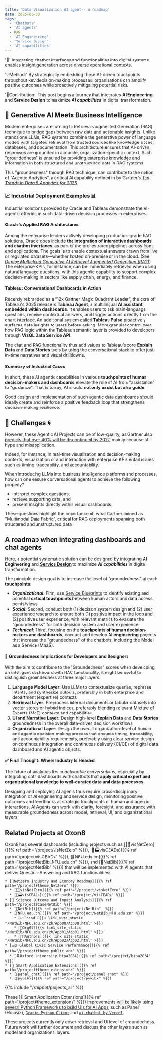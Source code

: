 ```yaml
---
title: 'Data Visualization AI agent-- a roadmap'
date: 2025-06-30
tags:
  - 'Chatbots'
  - 'AI agents'
  - RAG
  - 'AI Engineering'
  - 'Service Design'
  - 'AI capabilities'
---
```


'🤔' Integrating chatbot interfaces and functionalities into digital systems enables insight generation across diverse operational contexts.  

'💡Method:' By strategically embedding these AI-driven touchpoints throughout key decision-making processes, organizations can amplify positive outcomes while proactively mitigating potential risks.

'🎁Contribution:' This post begins a journey that integrates **AI Engineering** and **Service Design** to maximize ***AI capabilities*** in digital transformation.

<!--more-->
## 🧠 Generative AI Meets Business Intelligence

Modern enterprises are turning to Retrieval-augmented Generation (RAG) technique to bridge gaps between raw data and actionable insights. Unlike standalone LLMs, RAG systems combine the generative power of language models with targeted retrieval from trusted sources like knowledge bases, databases, and documentation. This architecture ensures that AI-driven responses are grounded in accurate, organization-specific context.  Such "groundedness" is ensured by providing enterprise knowledge and information in both structured and unstructured data in RAG systems. 

This "groundedness" through RAG technique, can contribute to the notion of “Agentic Analytics”, a critical AI capability defined in by Gartner’s [_Top Trends in Data & Analytics for 2025_](https://www.gartner.com/en/newsroom/press-releases/2025-03-05-gartner-identifies-top-trends-in-data-and-analytics-for-2025).  


### 📈 Industrial Deployment Examples 📊 

Industrial solutions provided by Oracle and Tableau demonstrate the AI-agentic offering in such data-driven decision processes in enterprises. 

#### Oracle’s Applied RAG Architectures

Among the enterprise leaders actively developing production-grade RAG solutions, Oracle does include **the integration of interactive dashboards and chatbot interfaces**, as part of the orchestrated pipelines across front-end applications.  The goals is to enable contextual answers drawn from live or regulated datasets—whether hosted on-premise or in the cloud. (See _[Deploy Multicloud Generative AI Retrieval Augmented Generation (RAG)](https://docs.oracle.com/en/solutions/oci-multicloud-genai-rag/index.html)_) The enterprise KPIs, for instance, can be immediately retrieved when using natural language questions, with this agentic capability to support complex decision-making in sectors like supply chain, energy, and finance.  

#### Tableau: Conversational Dashboards in Action

Recently rebranded as a “12x Gartner Magic Quadrant Leader”, the core of Tableau's 2025 release is **Tableau Agent**, a multilingual **AI assistant embedded within dashboards**. It enables users to ask plain-language questions, receive contextual answers, and trigger actions directly from the chart interface.  An additional system called **Tableau Pulse**  proactively surfaces data insights to users before asking.  More granular control over how RAG logic within the Tableau semantic layer is provided to developers through **VizQL Data Service API**.  

The chat and RAG functionality thus add values to Tableau’s core **Explain Data** and **Data Stories** tools by using the conversational stack to offer just-in-time narratives and visual drilldowns. 

#### Summary of Industrial Cases

In short, these AI agentic capabilities in various **touchpoints of human decision-makers and dashboards** elevate the role of AI from "assistance" to "guidance".  That is to say, AI should **not only assist but also guide**.  

Good design and implementation of such agentic data dashboards should ideally create and reinforce a positive feedback loop that strengthens decision-making resilience.

## 🧗	Challenges 🌀 

However, these Agentic AI Projects can be of low-quality, as Gartner also [predicts that over 40% will be discontinued by 2027](https://analyticsindiamag.com/ai-news-updates/gartner-predicts-that-over-40-of-agentic-ai-projects-will-be-discontinued-by-2027/), mainly because of hype and misapplication. 

Indeed, for instance, in real-time visualization and decision-making contexts, visualization of and interaction with enterprise KPIs entail issues such as timing, traceability, and accountability.

When introducing LLMs into business intelligence platforms and processes, how can one ensure conversational agents to achieve the following properly?

* interpret complex questions, 
* retrieve supporting data, and 
* present insights directly within visual dashboards

 These questions highlight the importance of, what Gartner coined as "Multimodal Data Fabric", critical for RAG deployments spanning both structured and unstructured data.

## A roadmap when integrating dashboards and chat agents

Here, a potential systematic solution can be designed by integrating **AI Engineering** and **[Service Design](https://www.nngroup.com/articles/service-blueprints-definition/)** to maximize ***AI capabilities*** in digital transformation.

The principle design goal is to increase the level of "groundedness" at each **touchpoints**: 

* ***Organizational***: First, use [Service Blueprints](https://www.nngroup.com/articles/service-blueprints-definition/) to identify existing and potential **critical touchpoints** between human actors and data access points/views.
* ***Social***: Second, conduct both (1) decision system design and (2) user experience research to ensure both (1) positive impact in the loop and (2) positive user experience, with relevant metrics to evaluate the "groundedness" for both decision system and user experience. 
* ***Technical***: Third, focusing on the  **touchpoints of human decision-makers and dashboards**, conduct and develop **AI engineering** projects that increase  the "groundedness" of the chatbots, including the Model as a Service (MaaS).

#### 🔄 Groundedness Implications for Developers and Designers

With the aim to contribute to the "Groundedness" scores when developing an intelligent dashboard with RAG functionality, it might be useful to distinguish groundedness at three major layers. 
1. **Language Model Layer**: Use LLMs to contextualize queries, rephrase intents, and synthesize outputs, preferably in both enterprise and department (expertise) contexts
2. **Retrieval Layer**: Preprocess internal documents or tabular datasets into vector stores or hybrid indices, preferably blending relevant Mixture of Experts (MoE) contexts and capabilities
3. **UI and Narrative Layer**: Design high-level **Explain Data** and **Data Stories** groundedness in the overall data-driven decision workflows
4. **Organizational Layer**: Design the overall organization-level of human and agentic decision-making process that ensures timing, traceability, and accountability requirements, preferably using clear service design on continuous integration and continuous delivery (CI/CD) of digital data dashboard and AI agentic objects. 

#### ✅ Final Thought: Where Industry Is Headed

The future of analytics lies in _actionable conversations_, especially by integrating data dashboards with chatbots that **apply critical expert and organizational knowledge to well-curated data and data processes**.  

Designing and deploying AI agents thus require cross-disciplinary integration of AI engineering and service design, monitoring positive outcomes and feedbacks at strategic touchpoints of human and agentic interactions.  AI Agents can work with clarity, foresight, and assurance with measurable groundedness across model, retrieval, UI, and organizational layers.

## Related Projects at Oxon8

Oxon8 has several dashboards (including projects such as [🍃💵visNetZero]({{% ref path="/project/visNetZero" %}}), [🍃🏭visCEADs]({{% ref path="/project/visCEADs" %}}), [🏫NFU.edu.cn]({{% ref path="/project/NetBib_NFU.edu.cn" %}}), and [🧰NetBib]({{% ref path="/project/NetBib"  %}})) that will be implemented with AI agents that deliver Question-Answering and RAG functionalities:

```markmap {height="320px"}
* [🍃NetZero Industry and Economy Roadmap]({{% ref path="/project#theme_NetZero" %}})
  * [🍃💵visNetZero]({{% ref path="/project/visNetZero" %}})
  * [🍃🏭visCEADs]({{% ref path="/project/visCEADs" %}})
* [🔬 Science Outcome and Impact Analysis]({{% ref path="/project#CaseNetBib" %}}) 
  * [🧰NetBib]({{% ref path="/project/NetBib"  %}})
  * [🏫NFU.edu.cn]({{% ref path="/project/NetBib_NFU.edu.cn" %}})
    * [📈Trend]({{< link_site_static "/NetBib/NFU.edu.cn/zh/App00/App00.html" >}})
    * [🏢Org02]({{< link_site_static "/NetBib/NFU.edu.cn/zh/App01/App01.html" >}})
    * [🕵🏻Authors]({{< link_site_static "/NetBib/NFU.edu.cn/zh/App02/App02.html" >}})
* [⚖️🪙 Global Civic Service Performance]({{% ref path="/project#theme_public_adm" %}})
  * [🏛️Oxford University bipa2024]({{% ref path="/project/bipa2024" %}})
* [🚧 Smart Application Extensions]({{% ref path="/project#theme_extensions" %}}) 
  * [🤖panel_chat]({{% ref path="/project/panel_chat" %}})
  * [🧬pybibx]({{% ref path="/project/pybibx" %}})
```

{{% include "/_snippet_/projects_all" %}}

These [🚧 Smart Application Extensions]({{% ref path="/project#theme_extensions" %}})  improvements will be likely using [several Python Frameworks to build UIs for AI Apps](https://getstream.io/blog/ai-chat-ui-tools/#3-chainlit-build-uis-for-conversational-ai), such as Panel (Holoviz), [`Gradio Python Client`](https://www.gradio.app/docs/python-client/introduction) and [`ai-chatbot by Vercel`](https://github.com/vercel/ai-chatbot).   

These projects currently only cover retrieval and UI level of groundedness.  Future work will further document and discuss the other layers such as model and organizational layers.